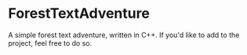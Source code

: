 # ForestTextAdventure
A simple forest text adventure, written in C++.
If you'd like to add to the project, feel free to do so. 
